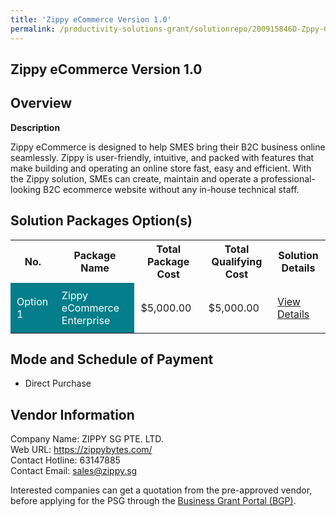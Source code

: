 ```yaml
---
title: 'Zippy eCommerce Version 1.0'
permalink: /productivity-solutions-grant/solutionrepo/200915846D-Zppy-Commrc-v-10-G
---
```


## Zippy eCommerce Version 1.0

## Overview

**Description**

Zippy eCommerce is designed to help SMES bring their B2C business online seamlessly. Zippy is user-friendly, intuitive, and packed with features that make building and operating an online store fast, easy and efficient. With the Zippy solution, SMEs can create, maintain and operate a professional-looking B2C ecommerce website without any in-house technical staff.

## Solution Packages Option(s)

<table>
<tr>
<th><b>No.</b></th>
<th><b>Package Name</b></th>
<th><b>Total Package Cost</b></th>
<th><b>Total Qualifying Cost</b></th>
<th><b>Solution Details</b></th>
</tr>
<tr>
<td style='padding: 10px; background-color: #037E8A; color: #FFFFFF;'>Option 1</td>
<td style='padding: 10px; background-color: #037E8A; color: #FFFFFF;'>Zippy eCommerce Enterprise</td>
<td style='padding: 10px;'>$5,000.00</td>
<td style='padding: 10px;'>$5,000.00</td>
<td style='padding: 10px;'><a href='/images/psg/200915846D_20230028_07082025_Desensitised_Annex3_Part1.pdf' target='_blank'>View Details</a></td>
</tr>
</table>

## Mode and Schedule of Payment

 - Direct Purchase

## Vendor Information

 Company Name: ZIPPY SG PTE. LTD.<br>Web URL: https://zippybytes.com/ <br>Contact Hotline: 63147885 <br>Contact Email: sales@zippy.sg <br>

Interested companies can get a quotation from the pre-approved vendor, before applying for the PSG through the <a href='https://www.businessgrants.gov.sg/' target='_blank' rel='noopener'>Business Grant Portal (BGP)</a>.

<script src="/jquery/resize-tables.js"></script>
